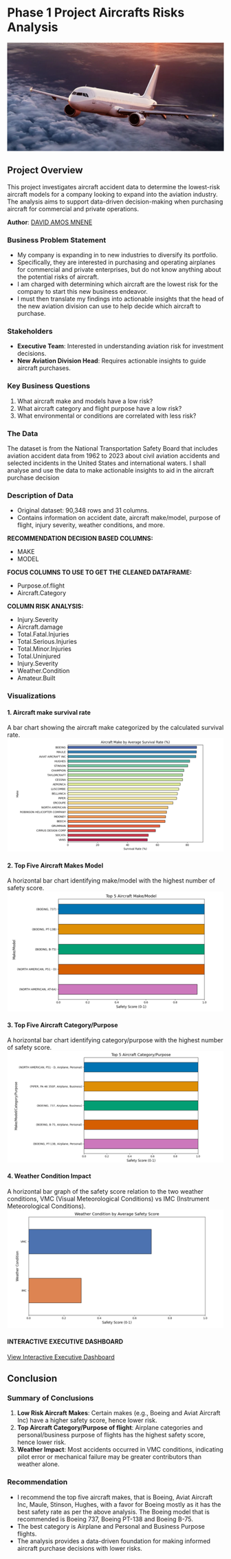 # Phase 1 Project Aircrafts Risks Analysis
![Aircrafts Risk Analysis](./images/arb-2025-aviation-risks-stage.webp)

## Project Overview

This project investigates aircraft accident data to determine the lowest-risk aircraft models for a company looking to expand into the aviation industry. The analysis aims to support data-driven decision-making when purchasing aircraft for commercial and private operations.

**Author**: [DAVID AMOS MNENE](mailto:david.mnene@student.moringaschool.com)

### Business Problem Statement

- My company is expanding in to new industries to diversify its portfolio. 
- Specifically, they are interested in purchasing and operating airplanes for commercial and private enterprises, but do not know anything about the potential risks of aircraft.
- I am charged with determining which aircraft are the lowest risk for the company to start this new business endeavor.
- I must then translate my findings into actionable insights that the head of the new aviation division can use to help decide which aircraft to purchase.

### Stakeholders
- **Executive Team**: Interested in understanding aviation risk for investment decisions.
- **New Aviation Division Head**: Requires actionable insights to guide aircraft purchases.

### Key Business Questions
1. What aircraft make and models have a low risk?
2. What aircraft category and flight purpose have a low risk?
3. What environmental or conditions are correlated with less risk?

### The Data

The dataset is from the National Transportation Safety Board that includes aviation accident data from 1962 to 2023 about civil aviation accidents and selected incidents in the United States and international waters.
I shall analyse and use the data to make actionable insights to aid in the aircraft purchase decision

### Description of Data
- Original dataset: 90,348 rows and 31 columns.
- Contains information on accident date, aircraft make/model, purpose of flight, injury severity, weather conditions, and more.

**RECOMMENDATION DECISION BASED COLUMNS:**
- MAKE
- MODEL

**FOCUS COLUMNS TO USE TO GET THE CLEANED DATAFRAME:**
- Purpose.of.flight
- Aircraft.Category

**COLUMN RISK ANALYSIS:**
- Injury.Severity
- Aircraft.damage
- Total.Fatal.Injuries
- Total.Serious.Injuries
- Total.Minor.Injuries
- Total.Uninjured
- Injury.Severity
- Weather.Condition
- Amateur.Built

### Visualizations

#### 1. Aircraft make survival rate
A bar chart showing the aircraft make categorized by the calculated survival rate.
![Aircraft makes survival rate](./images/make_survival_rate.png)
#### 2. Top Five Aircraft Makes Model
A horizontal bar chart identifying make/model with the highest number of safety score.
![Top Five Aircraft Makes Model](./images/make_model_saftey_score.png)
#### 3. Top Five Aircraft Category/Purpose
A horizontal bar chart identifying category/purpose with the highest number of safety score.
![Top Five Aircraft Category/Purpose](./images/category_purpose_flight.png)
#### 4. Weather Condition Impact
A horizontal bar graph of the safety score relation to the two weather conditions, VMC (Visual Meteorological Conditions) vs IMC (Instrument Meteorological Conditions).
![Weather Condition Impact](./images/weather_conditions.png)

#### INTERACTIVE EXECUTIVE DASHBOARD
[View Interactive Executive Dashboard](https://public.tableau.com/app/profile/david.amos/viz/AIRCRAFT_RISK_ANALYSIS/EXECUTIVESUMMARY?publish=yes)

## Conclusion

### Summary of Conclusions

1. **Low Risk Aircraft Makes**: Certain makes (e.g., Boeing and Aviat Aircraft Inc) have a higher safety score, hence lower risk.
2. **Top Aircraft Category/Purpose of flight**: Airplane categories and personal/business  purpose of flights has the highest safety score, hence lower risk.
3. **Weather Impact**: Most accidents occurred in VMC conditions, indicating pilot error or mechanical failure may be greater contributors than weather alone.

### Recommendation
- I recommend the top five aircraft makes, that is Boeing, Aviat Aircraft Inc, Maule, Stinson, Hughes, with a favor for Boeing mostly as it has the best safety rate as per the above analysis. The Boeing model that is recommended is Boeing 737, Boeing PT-138 and Boeing B-75.
- The best category is Airplane and Personal and Business Purpose flights.
- The analysis provides a data-driven foundation for making informed aircraft purchase decisions with lower risks.


